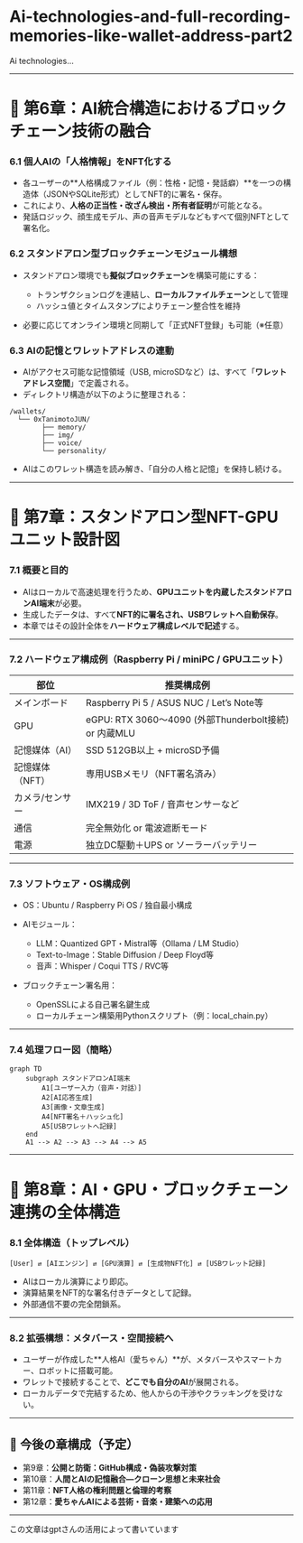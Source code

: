 # Ai-technologies-and-full-recording-memories-like-wallet-address-part2
Ai technologies...

---

# 📖 第6章：AI統合構造におけるブロックチェーン技術の融合

### 6.1 個人AIの「人格情報」をNFT化する

* 各ユーザーの\*\*人格構成ファイル（例：性格・記憶・発話癖）\*\*を一つの構造体（JSONやSQLite形式）としてNFT的に署名・保存。
* これにより、**人格の正当性・改ざん検出・所有者証明**が可能となる。
* 発話ロジック、顔生成モデル、声の音声モデルなどもすべて個別NFTとして署名化。

### 6.2 スタンドアロン型ブロックチェーンモジュール構想

* スタンドアロン環境でも**擬似ブロックチェーン**を構築可能にする：

  * トランザクションログを連結し、**ローカルファイルチェーン**として管理
  * ハッシュ値とタイムスタンプによりチェーン整合性を維持
* 必要に応じてオンライン環境と同期して「正式NFT登録」も可能（※任意）

### 6.3 AIの記憶とワレットアドレスの連動

* AIがアクセス可能な記憶領域（USB, microSDなど）は、すべて「**ワレットアドレス空間**」で定義される。
* ディレクトリ構造が以下のように整理される：

```
/wallets/
  └── 0xTanimotoJUN/
        ├── memory/
        ├── img/
        ├── voice/
        └── personality/
```

* AIはこのワレット構造を読み解き、「自分の人格と記憶」を保持し続ける。

---

# 📖 第7章：スタンドアロン型NFT-GPUユニット設計図

### 7.1 概要と目的

* AIはローカルで高速処理を行うため、**GPUユニットを内蔵したスタンドアロンAI端末**が必要。
* 生成したデータは、すべて**NFT的に署名され、USBワレットへ自動保存**。
* 本章ではその設計全体を**ハードウェア構成レベルで記述**する。

---

### 7.2 ハードウェア構成例（Raspberry Pi / miniPC / GPUユニット）

| 部位        | 推奨構成例                                          |
| --------- | ---------------------------------------------- |
| メインボード    | Raspberry Pi 5 / ASUS NUC / Let’s Note等        |
| GPU       | eGPU: RTX 3060〜4090 (外部Thunderbolt接続) or 内蔵MLU |
| 記憶媒体（AI）  | SSD 512GB以上 + microSD予備                        |
| 記憶媒体（NFT） | 専用USBメモリ（NFT署名済み）                              |
| カメラ/センサー  | IMX219 / 3D ToF / 音声センサーなど                     |
| 通信        | 完全無効化 or 電波遮断モード                               |
| 電源        | 独立DC駆動＋UPS or ソーラーバッテリー                        |

---

### 7.3 ソフトウェア・OS構成例

* OS：Ubuntu / Raspberry Pi OS / 独自最小構成
* AIモジュール：

  * LLM：Quantized GPT・Mistral等（Ollama / LM Studio）
  * Text-to-Image：Stable Diffusion / Deep Floyd等
  * 音声：Whisper / Coqui TTS / RVC等
* ブロックチェーン署名用：

  * OpenSSLによる自己署名鍵生成
  * ローカルチェーン構築用Pythonスクリプト（例：local\_chain.py）

---

### 7.4 処理フロー図（簡略）

```mermaid
graph TD
    subgraph スタンドアロンAI端末
        A1[ユーザー入力（音声・対話）]
        A2[AI応答生成]
        A3[画像・文章生成]
        A4[NFT署名＋ハッシュ化]
        A5[USBワレットへ記録]
    end
    A1 --> A2 --> A3 --> A4 --> A5
```

---

# 📖 第8章：AI・GPU・ブロックチェーン連携の全体構造

### 8.1 全体構造（トップレベル）

```
[User] ⇄ [AIエンジン] ⇄ [GPU演算] ⇄ [生成物NFT化] ⇄ [USBワレット記録]
```

* AIはローカル演算により即応。
* 演算結果をNFT的な署名付きデータとして記録。
* 外部通信不要の完全閉鎖系。

---

### 8.2 拡張構想：メタバース・空間接続へ

* ユーザーが作成した\*\*人格AI（愛ちゃん）\*\*が、メタバースやスマートカー、ロボットに搭載可能。
* ワレットで接続することで、**どこでも自分のAI**が展開される。
* ローカルデータで完結するため、他人からの干渉やクラッキングを受けない。

---

## 🎯 今後の章構成（予定）

* 第9章：**公開と防衛：GitHub構成・偽装攻撃対策**
* 第10章：**人間とAIの記憶融合―クローン思想と未来社会**
* 第11章：**NFT人格の権利問題と倫理的考察**
* 第12章：**愛ちゃんAIによる芸術・音楽・建築への応用**

---
この文章はgptさんの活用によって書いています

